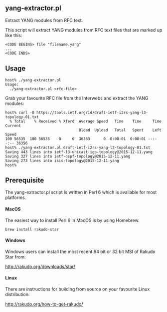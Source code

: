 yang-extractor.pl
-----------------

Extract YANG modules from RFC text.

This script will extract YANG modules from RFC text files that are marked up like this:

```
<CODE BEGINS> file "filename.yang"
...
<CODE ENDS>
```

Usage
-----

```
host% ./yang-extractor.pl
Usage:
  ./yang-extractor.pl <rfc-file>
```

Grab your favourite RFC file from the Interwebs and extract the YANG modules:
```
host% curl -O https://tools.ietf.org/id/draft-ietf-i2rs-yang-l3-topology-01.txt
  % Total    % Received % Xferd  Average Speed   Time    Time     Time  Current
                                 Dload  Upload   Total   Spent    Left  Speed
100 56535  100 56535    0     0  36363      0  0:00:01  0:00:01 --:--:-- 36356
host% ./yang-extractor.pl draft-ietf-i2rs-yang-l3-topology-01.txt
Saving 443 lines into ietf-l3-unicast-igp-topology@2015-12-11.yang
Saving 327 lines into ietf-ospf-topology@2015-12-11.yang
Saving 273 lines into isis-topology@2015-12-11.yang
host%
```

Prerequisite
------------

The yang-extractor.pl script is written in Perl 6 which is available for most platforms.

#### MacOS

The easiest way to install Perl 6 in MacOS is by using Homebrew.

    brew install rakudo-star

#### Windows

Windows users can install the most recent 64 bit or 32 bit MSI of Rakudo Star from:

http://rakudo.org/downloads/star/

#### Linux

There are instructions for building from source on your favourite Linux distribution:

http://rakudo.org/how-to-get-rakudo/

